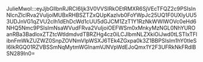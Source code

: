 JulieMwol:::eyJjbGllbnRJRCI6Ijk3V0VVSlRkOEtRMXR6SjVEcTFQZ2c9PSIsInNlcnZlclRva2VuIjoiMUBxRHBSZTZxQUpKazlvb0FoYWpJc25UQ1F0UXlyUU53UDJnVG1qZVU2clh1dEhDcWd1cUU5dGJCM1ZzT1Y1RzNkWWlWOVc0eHd6NHQ5Nmc9PSIsImNsaWVudFRva2VuIjoiOEFWSm0xMnkyMzNGL0NhYUROanRBa3BadloxZTZtcWtIdmdvdTBRZHg4cz0iLCJlbmNLZXkiOiJwd0tLSTIxTFlibnFmWkZUZWZ0SnpZOVNmVlpWSXJ6TEk4ZGxpa0k3Z1BBPSIsIm1hY0tleSI6IkRGQ01RZVBSSmNqMytmWGlnamVJNVpWdEJoQmx1Y2F3UFRkNkFRdlBSN289In0=
